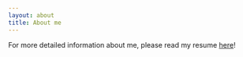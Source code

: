 ```yaml
---
layout: about
title: About me
---
```

<!--author-->
For more detailed information about me, please read my resume [here](../resume)!
